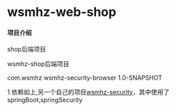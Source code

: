 # wsmhz-web-shop

#### 项目介绍

shop后端项目

wsmhz-shop后端项目

<dependency>
    <groupId>com.wsmhz</groupId>
    <artifactId>wsmhz-security-browser</artifactId>
    <version>1.0-SNAPSHOT</version>
</dependency>

1.依赖如上,另一个自己的项目<a href="https://gitee.com/wsmhz/wsmhz-security">wsmhz-security</a>，其中使用了springBoot,springSecurity

